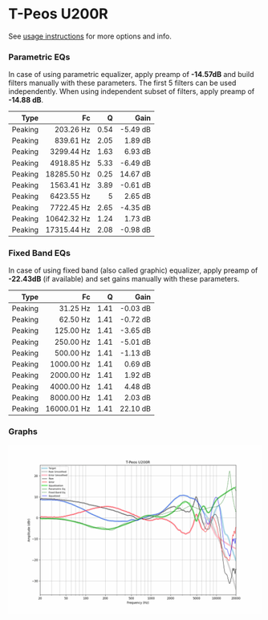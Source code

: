 # T-Peos U200R
See [usage instructions](https://github.com/jaakkopasanen/AutoEq#usage) for more options and info.

### Parametric EQs
In case of using parametric equalizer, apply preamp of **-14.57dB** and build filters manually
with these parameters. The first 5 filters can be used independently.
When using independent subset of filters, apply preamp of **-14.88 dB**.

| Type    | Fc          |    Q | Gain     |
|--------:|------------:|-----:|---------:|
| Peaking | 203.26 Hz   | 0.54 | -5.49 dB |
| Peaking | 839.61 Hz   | 2.05 | 1.89 dB  |
| Peaking | 3299.44 Hz  | 1.63 | 6.93 dB  |
| Peaking | 4918.85 Hz  | 5.33 | -6.49 dB |
| Peaking | 18285.50 Hz | 0.25 | 14.67 dB |
| Peaking | 1563.41 Hz  | 3.89 | -0.61 dB |
| Peaking | 6423.55 Hz  | 5    | 2.65 dB  |
| Peaking | 7722.45 Hz  | 2.65 | -4.35 dB |
| Peaking | 10642.32 Hz | 1.24 | 1.73 dB  |
| Peaking | 17315.44 Hz | 2.08 | -0.98 dB |

### Fixed Band EQs
In case of using fixed band (also called graphic) equalizer, apply preamp of **-22.43dB**
(if available) and set gains manually with these parameters.

| Type    | Fc          |    Q | Gain     |
|--------:|------------:|-----:|---------:|
| Peaking | 31.25 Hz    | 1.41 | -0.03 dB |
| Peaking | 62.50 Hz    | 1.41 | -0.72 dB |
| Peaking | 125.00 Hz   | 1.41 | -3.65 dB |
| Peaking | 250.00 Hz   | 1.41 | -5.01 dB |
| Peaking | 500.00 Hz   | 1.41 | -1.13 dB |
| Peaking | 1000.00 Hz  | 1.41 | 0.69 dB  |
| Peaking | 2000.00 Hz  | 1.41 | 1.92 dB  |
| Peaking | 4000.00 Hz  | 1.41 | 4.48 dB  |
| Peaking | 8000.00 Hz  | 1.41 | 2.03 dB  |
| Peaking | 16000.01 Hz | 1.41 | 22.10 dB |

### Graphs
![](./T-Peos%20U200R.png)